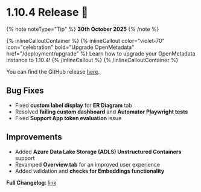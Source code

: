 # 1.10.4 Release 🎉

{% note noteType="Tip" %}
**30th October 2025**
{% /note %}

{% inlineCalloutContainer %}
{% inlineCallout
color="violet-70"
icon="celebration"
bold="Upgrade OpenMetadata"
href="/deployment/upgrade" %}
Learn how to upgrade your OpenMetadata instance to 1.10.4!
{% /inlineCallout %}
{% /inlineCalloutContainer %}

You can find the GitHub release [here](https://github.com/open-metadata/OpenMetadata/releases/tag/1.10.4-release).


## Bug Fixes

- Fixed **custom label display** for **ER Diagram** tab
- Resolved **failing custom dashboard** and **Automator Playwright tests**
- Fixed **Support App token evaluation** issue

## Improvements

- Added **Azure Data Lake Storage (ADLS) Unstructured Containers** support
- Revamped **Overview tab** for an improved user experience 
- Added validation and **checks for Embeddings functionality**

**Full Changelog**: [link](https://github.com/open-metadata/OpenMetadata/compare/1.10.3-release...1.10.4-release)
